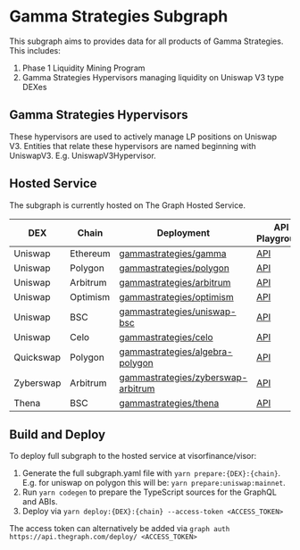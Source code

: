 # Gamma Strategies Subgraph

This subgraph aims to provides data for all products of Gamma Strategies.  This includes: 
1. Phase 1 Liquidity Mining Program
1. Gamma Strategies Hypervisors managing liquidity on Uniswap V3 type DEXes

## Gamma Strategies Hypervisors
These hypervisors are used to actively manage LP positions on Uniswap V3.  Entities that relate these hypervisors are named beginning with UniswapV3. E.g. UniswapV3Hypervisor.

## Hosted Service
The subgraph is currently hosted on The Graph Hosted Service.

| DEX | Chain | Deployment | API Playground |
|-----|-------|------------|----------------|
| Uniswap | Ethereum | [gammastrategies/gamma](https://thegraph.com/hosted-service/subgraph/gammastrategies/gamma) | [API](https://api.thegraph.com/subgraphs/name/gammastrategies/gamma) |
| Uniswap | Polygon | [gammastrategies/polygon](https://thegraph.com/hosted-service/subgraph/gammastrategies/polygon) | [API](https://api.thegraph.com/subgraphs/name/gammastrategies/polygon) |
| Uniswap | Arbitrum | [gammastrategies/arbitrum](https://thegraph.com/hosted-service/subgraph/gammastrategies/arbitrum) | [API](https://api.thegraph.com/subgraphs/name/gammastrategies/arbitrum) |
| Uniswap | Optimism | [gammastrategies/optimism](https://thegraph.com/hosted-service/subgraph/gammastrategies/optimism) | [API](https://api.thegraph.com/subgraphs/name/gammastrategies/optimism) |
| Uniswap | BSC | [gammastrategies/uniswap-bsc](https://thegraph.com/hosted-service/subgraph/gammastrategies/uniswap-bsc) | [API](https://api.thegraph.com/subgraphs/name/gammastrategies/uniswap-bsc) |
| Uniswap | Celo | [gammastrategies/celo](https://thegraph.com/hosted-service/subgraph/gammastrategies/celo) | [API](https://api.thegraph.com/subgraphs/name/gammastrategies/celo) |
| Quickswap | Polygon | [gammastrategies/algebra-polygon](https://thegraph.com/hosted-service/subgraph/gammastrategies/algebra-polygon) | [API](https://api.thegraph.com/subgraphs/name/gammastrategies/algebra-polygon) |
| Zyberswap | Arbitrum | [gammastrategies/zyberswap-arbitrum](https://thegraph.com/hosted-service/subgraph/gammastrategies/zyberswap-arbitrum) | [API](https://api.thegraph.com/subgraphs/name/gammastrategies/zyberswap-arbitrum) |
| Thena | BSC | [gammastrategies/thena](https://thegraph.com/hosted-service/subgraph/gammastrategies/thena) | [API](https://api.thegraph.com/subgraphs/name/gammastrategies/thena) |

## Build and Deploy
To deploy full subgraph to the hosted service at visorfinance/visor:
1. Generate the full subgraph.yaml file with ```yarn prepare:{DEX}:{chain}```.  E.g. for uniswap on polygon this will be: ```yarn prepare:uniswap:mainnet```.
2. Run ```yarn codegen```  to prepare the TypeScript sources for the GraphQL and ABIs.
3. Deploy via ```yarn deploy:{DEX}:{chain} --access-token <ACCESS_TOKEN>```

The access token can alternatively be added via ```graph auth https://api.thegraph.com/deploy/ <ACCESS_TOKEN>```
